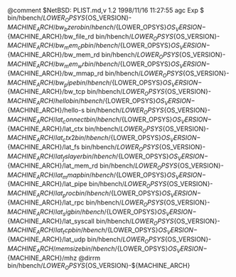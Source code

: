@comment $NetBSD: PLIST.md,v 1.2 1998/11/16 11:27:55 agc Exp $
bin/hbench/${LOWER_OPSYS}${OS_VERSION}-${MACHINE_ARCH}/bw_bzero
bin/hbench/${LOWER_OPSYS}${OS_VERSION}-${MACHINE_ARCH}/bw_file_rd
bin/hbench/${LOWER_OPSYS}${OS_VERSION}-${MACHINE_ARCH}/bw_mem_cp
bin/hbench/${LOWER_OPSYS}${OS_VERSION}-${MACHINE_ARCH}/bw_mem_rd
bin/hbench/${LOWER_OPSYS}${OS_VERSION}-${MACHINE_ARCH}/bw_mem_wr
bin/hbench/${LOWER_OPSYS}${OS_VERSION}-${MACHINE_ARCH}/bw_mmap_rd
bin/hbench/${LOWER_OPSYS}${OS_VERSION}-${MACHINE_ARCH}/bw_pipe
bin/hbench/${LOWER_OPSYS}${OS_VERSION}-${MACHINE_ARCH}/bw_tcp
bin/hbench/${LOWER_OPSYS}${OS_VERSION}-${MACHINE_ARCH}/hello
bin/hbench/${LOWER_OPSYS}${OS_VERSION}-${MACHINE_ARCH}/hello-s
bin/hbench/${LOWER_OPSYS}${OS_VERSION}-${MACHINE_ARCH}/lat_connect
bin/hbench/${LOWER_OPSYS}${OS_VERSION}-${MACHINE_ARCH}/lat_ctx
bin/hbench/${LOWER_OPSYS}${OS_VERSION}-${MACHINE_ARCH}/lat_ctx2
bin/hbench/${LOWER_OPSYS}${OS_VERSION}-${MACHINE_ARCH}/lat_fs
bin/hbench/${LOWER_OPSYS}${OS_VERSION}-${MACHINE_ARCH}/lat_fslayer
bin/hbench/${LOWER_OPSYS}${OS_VERSION}-${MACHINE_ARCH}/lat_mem_rd
bin/hbench/${LOWER_OPSYS}${OS_VERSION}-${MACHINE_ARCH}/lat_mmap
bin/hbench/${LOWER_OPSYS}${OS_VERSION}-${MACHINE_ARCH}/lat_pipe
bin/hbench/${LOWER_OPSYS}${OS_VERSION}-${MACHINE_ARCH}/lat_proc
bin/hbench/${LOWER_OPSYS}${OS_VERSION}-${MACHINE_ARCH}/lat_rpc
bin/hbench/${LOWER_OPSYS}${OS_VERSION}-${MACHINE_ARCH}/lat_sig
bin/hbench/${LOWER_OPSYS}${OS_VERSION}-${MACHINE_ARCH}/lat_syscall
bin/hbench/${LOWER_OPSYS}${OS_VERSION}-${MACHINE_ARCH}/lat_tcp
bin/hbench/${LOWER_OPSYS}${OS_VERSION}-${MACHINE_ARCH}/lat_udp
bin/hbench/${LOWER_OPSYS}${OS_VERSION}-${MACHINE_ARCH}/memsize
bin/hbench/${LOWER_OPSYS}${OS_VERSION}-${MACHINE_ARCH}/mhz
@dirrm bin/hbench/${LOWER_OPSYS}${OS_VERSION}-${MACHINE_ARCH}
